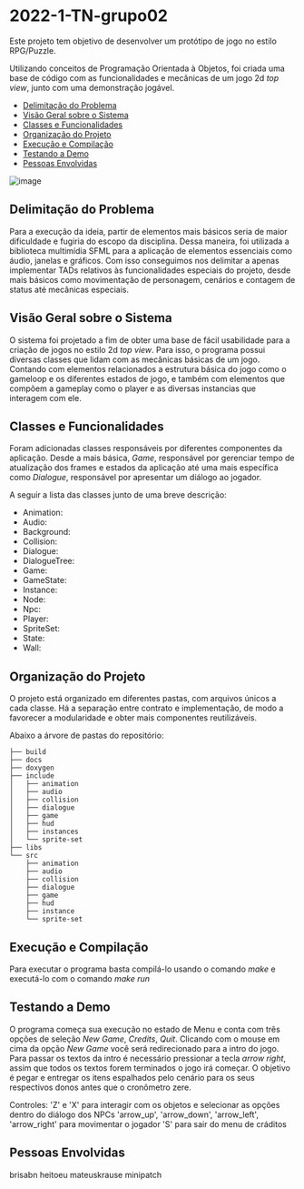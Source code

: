 # 2022-1-TN-grupo02

Este projeto tem objetivo de desenvolver um protótipo de jogo no estilo RPG/Puzzle.

Utilizando conceitos de Programação Orientada à Objetos, foi criada uma base de código com as funcionalidades e mecânicas de um jogo 2d _top view_, junto com uma demonstração jogável.

- [Delimitação do Problema](#delimitação-do-problema)
- [Visão Geral sobre o Sistema](#visão-geral-sobre-o-sistema)
- [Classes e Funcionalidades](#classes-e-funcionalidades)
- [Organização do Projeto](#organização-do-projeto)
- [Execução e Compilação](#execução-e-compilação)
- [Testando a Demo](#testando-a-demo)
- [Pessoas Envolvidas](#pessoas-envolvidas)

![image](https://user-images.githubusercontent.com/47651648/179138280-61121b12-af8b-450a-bac3-020804f497ae.png)

## Delimitação do Problema

Para a execução da ideia, partir de elementos mais básicos seria de maior dificuldade e fugiria do escopo da disciplina. Dessa maneira, foi utilizada a biblioteca multimídia SFML para a aplicação de elementos essenciais como áudio, janelas e gráficos. Com isso conseguimos nos delimitar a apenas implementar TADs relativos às funcionalidades especiais do projeto, desde mais básicos como movimentação de personagem, cenários e contagem de status até mecânicas especiais.

## Visão Geral sobre o Sistema

O sistema foi projetado a fim de obter uma base de fácil usabilidade para a criação de jogos no estilo 2d _top view_. Para isso, o programa possui diversas classes que lidam com as mecânicas básicas de um jogo. Contando com elementos relacionados a estrutura básica do jogo como o gameloop e os diferentes estados de jogo, e também com elementos que compõem a gameplay como o player e as diversas instancias que interagem com ele. 

## Classes e Funcionalidades

Foram adicionadas classes responsáveis por diferentes componentes da aplicação. Desde a mais básica, _Game_, responsável por gerenciar tempo de atualização dos frames e estados da aplicação até uma mais específica como _Dialogue_, responsável por apresentar um diálogo ao jogador.

A seguir a lista das classes junto de uma breve descrição:

- Animation:
- Audio:
- Background:
- Collision:
- Dialogue:
- DialogueTree:
- Game:
- GameState:
- Instance:
- Node:
- Npc:
- Player:
- SpriteSet:
- State:
- Wall:

## Organização do Projeto

O projeto está organizado em diferentes pastas, com arquivos únicos a cada classe. Há a separação entre contrato e implementação, de modo a favorecer a modularidade e obter mais componentes reutilizáveis.

Abaixo a árvore de pastas do repositório:

```
├── build
├── docs
├── doxygen
├── include
│   ├── animation
│   ├── audio
│   ├── collision
│   ├── dialogue
│   ├── game
│   ├── hud
│   ├── instances
│   └── sprite-set
├── libs
└── src
    ├── animation
    ├── audio
    ├── collision
    ├── dialogue
    ├── game
    ├── hud
    ├── instance
    └── sprite-set
```

## Execução e Compilação

Para executar o programa basta compilá-lo usando o comando _make_ e executá-lo com o comando _make run_

## Testando a Demo

O programa começa sua execução no estado de Menu e conta com três opções de seleção _New Game_, _Credits_, _Quit_. Clicando com o mouse em cima da opção _New Game_ você será redirecionado para a intro do jogo. Para passar os textos da intro é necessário pressionar a tecla _arrow right_, assim que todos os textos forem terminados o jogo irá começar. O objetivo é pegar e entregar os itens espalhados pelo cenário para os seus respectivos donos antes que o cronômetro zere.

Controles:
'Z' e 'X' para interagir com os objetos e selecionar as opções dentro do diálogo dos NPCs
'arrow_up', 'arrow_down', 'arrow_left', 'arrow_right' para movimentar o jogador
'S' para sair do menu de cráditos
 
## Pessoas Envolvidas

brisabn
heitoeu
mateuskrause
minipatch
